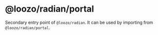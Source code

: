 # @loozo/radian/portal

Secondary entry point of `@loozo/radian`. It can be used by importing from `@loozo/radian/portal`.
